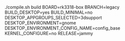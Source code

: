 ./compile.sh build BOARD=rk3318-box BRANCH=legacy BUILD_DESKTOP=yes BUILD_MINIMAL=no DESKTOP_APPGROUPS_SELECTED=3dsupport DESKTOP_ENVIRONMENT=gnome DESKTOP_ENVIRONMENT_CONFIG_NAME=config_base KERNEL_CONFIGURE=no RELEASE=jammy
